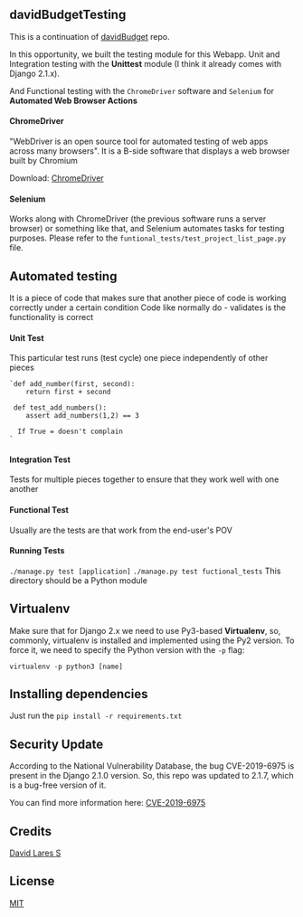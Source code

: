 ## davidBudgetTesting

This is a continuation of [davidBudget](https://github.com/davidlares/davidBudget) repo.

In this opportunity, we built the testing module for this Webapp. Unit and Integration testing with the  **Unittest** module (I think it already comes with Django 2.1.x).

And Functional testing with the `ChromeDriver` software and `Selenium` for **Automated Web Browser Actions**

#### ChromeDriver

"WebDriver is an open source tool for automated testing of web apps across many browsers". It is a B-side software that displays a web browser built by Chromium

Download: [ChromeDriver](http://chromedriver.chromium.org/)

#### Selenium

Works along with ChromeDriver (the previous software runs a server browser) or something like that, and Selenium automates tasks for testing purposes. Please refer to the `funtional_tests/test_project_list_page.py` file.

## Automated testing

It is a piece of code that makes sure that another piece of code is working correctly under a certain condition
Code like normally do - validates is the functionality is correct

#### Unit Test

  This particular test runs (test cycle) one piece independently of other pieces


    `def add_number(first, second):
        return first + second

     def test_add_numbers():
        assert add_numbers(1,2) == 3

      If True = doesn't complain
    `

#### Integration Test

  Tests for multiple pieces together to ensure that they work well with one another

#### Functional Test

  Usually are the tests are that work from the end-user's POV

#### Running Tests

  `./manage.py test [application]`
  `./manage.py test fuctional_tests` This directory should be a Python module

## Virtualenv

  Make sure that for Django 2.x we need to use Py3-based **Virtualenv**, so, commonly, virtualenv is installed and implemented using the Py2 version. To force it, we need to specify the Python version with the `-p` flag:

  `virtualenv -p python3 [name]`

## Installing dependencies

 Just run the `pip install -r requirements.txt`

## Security Update

According to the National Vulnerability Database, the bug CVE-2019-6975 is present in the Django 2.1.0 version.
So, this repo was updated to 2.1.7, which is a bug-free version of it.

You can find more information here: [CVE-2019-6975](https://nvd.nist.gov/vuln/detail/CVE-2019-6975)

## Credits
[David Lares S](https://davidlares.com)

## License
[MIT](https://opensource.org/licenses/MIT)
